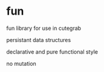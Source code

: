 # fun
fun library for use in cutegrab 

persistant data structures 

declarative and pure functional style 

no mutation 

